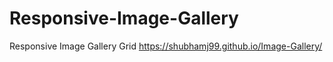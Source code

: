 # Responsive-Image-Gallery
Responsive Image Gallery Grid
https://shubhamj99.github.io/Image-Gallery/

